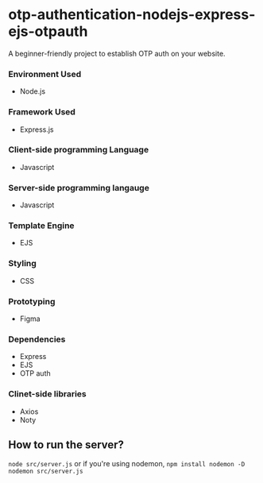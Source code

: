 # otp-authentication-nodejs-express-ejs-otpauth

A beginner-friendly project to establish OTP auth on your website.

### Environment Used
- Node.js

### Framework Used
- Express.js

### Client-side programming Language
- Javascript

### Server-side programming langauge
- Javascript

### Template Engine
- EJS

### Styling
- CSS

### Prototyping
- Figma

### Dependencies
- Express
- EJS
- OTP auth

### Clinet-side libraries
- Axios
- Noty

## How to run the server?
 `node src/server.js`
 or
 if you're using nodemon,
 `npm install nodemon -D`
 `nodemon src/server.js`
